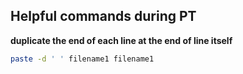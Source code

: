## Helpful commands during PT

**duplicate the end of each line at the end of line itself**

```bash
paste -d ' ' filename1 filename1
```

